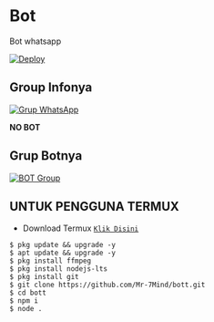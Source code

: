 # Bot
Bot whatsapp

[![Deploy](https://www.herokucdn.com/deploy/button.svg)](https://heroku.com/deploy?template=https://github.com/Mr-7Mind/bott)


## Group Infonya

[![Grup WhatsApp](https://img.shields.io/badge/WhatsApp%20Group-25D366?style=for-the-badge&logo=whatsapp&logoColor=white)](https://chat.whatsapp.com/Gxjx1zWyqceDtaATwwJuhc) 

**NO BOT**

## Grup Botnya
[![BOT Group](https://img.shields.io/badge/WhatsApp%20Group-25D366?style=for-the-badge&logo=whatsapp&logoColor=white)](https://chat.whatsapp.com/Kpmbb96E2V0JB7hOKURpuy)


## UNTUK PENGGUNA TERMUX

* Download Termux [`Klik Disini`](https://github.com/termux/termux-app/releases/download/v0.118.0/termux-app_v0.118.0+github-debug_universal.apk)

```
$ pkg update && upgrade -y
$ apt update && upgrade -y
$ pkg install ffmpeg
$ pkg install nodejs-lts
$ pkg install git
$ git clone https://github.com/Mr-7Mind/bott.git
$ cd bott
$ npm i
$ node .